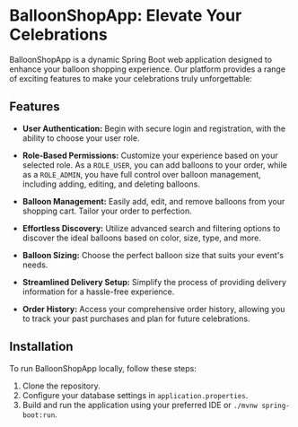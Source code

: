 # BalloonShopApp: Elevate Your Celebrations

BalloonShopApp is a dynamic Spring Boot web application designed to enhance your balloon shopping experience. Our platform provides a range of exciting features to make your celebrations truly unforgettable:

## Features

- **User Authentication:** Begin with secure login and registration, with the ability to choose your user role.

- **Role-Based Permissions:** Customize your experience based on your selected role. As a `ROLE_USER`, you can add balloons to your order, while as a `ROLE_ADMIN`, you have full control over balloon management, including adding, editing, and deleting balloons.

- **Balloon Management:** Easily add, edit, and remove balloons from your shopping cart. Tailor your order to perfection.

- **Effortless Discovery:** Utilize advanced search and filtering options to discover the ideal balloons based on color, size, type, and more.

- **Balloon Sizing:** Choose the perfect balloon size that suits your event's needs.

- **Streamlined Delivery Setup:** Simplify the process of providing delivery information for a hassle-free experience.

- **Order History:** Access your comprehensive order history, allowing you to track your past purchases and plan for future celebrations.

## Installation

To run BalloonShopApp locally, follow these steps:

1. Clone the repository.
2. Configure your database settings in `application.properties`.
3. Build and run the application using your preferred IDE or `./mvnw spring-boot:run`.
